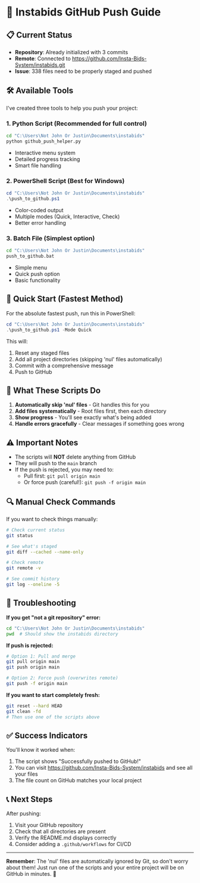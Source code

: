 # 🚀 Instabids GitHub Push Guide

## 📋 Current Status
- **Repository**: Already initialized with 3 commits
- **Remote**: Connected to https://github.com/Insta-Bids-System/instabids.git
- **Issue**: 338 files need to be properly staged and pushed

## 🛠️ Available Tools

I've created three tools to help you push your project:

### 1. **Python Script** (Recommended for full control)
```bash
cd "C:\Users\Not John Or Justin\Documents\instabids"
python github_push_helper.py
```
- Interactive menu system
- Detailed progress tracking
- Smart file handling

### 2. **PowerShell Script** (Best for Windows)
```powershell
cd "C:\Users\Not John Or Justin\Documents\instabids"
.\push_to_github.ps1
```
- Color-coded output
- Multiple modes (Quick, Interactive, Check)
- Better error handling

### 3. **Batch File** (Simplest option)
```cmd
cd "C:\Users\Not John Or Justin\Documents\instabids"
push_to_github.bat
```
- Simple menu
- Quick push option
- Basic functionality

## 🎯 Quick Start (Fastest Method)

For the absolute fastest push, run this in PowerShell:

```powershell
cd "C:\Users\Not John Or Justin\Documents\instabids"
.\push_to_github.ps1 -Mode Quick
```

This will:
1. Reset any staged files
2. Add all project directories (skipping 'nul' files automatically)
3. Commit with a comprehensive message
4. Push to GitHub

## 📝 What These Scripts Do

1. **Automatically skip 'nul' files** - Git handles this for you
2. **Add files systematically** - Root files first, then each directory
3. **Show progress** - You'll see exactly what's being added
4. **Handle errors gracefully** - Clear messages if something goes wrong

## ⚠️ Important Notes

- The scripts will **NOT** delete anything from GitHub
- They will push to the `main` branch
- If the push is rejected, you may need to:
  - Pull first: `git pull origin main`
  - Or force push (careful!): `git push -f origin main`

## 🔍 Manual Check Commands

If you want to check things manually:

```bash
# Check current status
git status

# See what's staged
git diff --cached --name-only

# Check remote
git remote -v

# See commit history
git log --oneline -5
```

## 🚨 Troubleshooting

**If you get "not a git repository" error:**
```bash
cd "C:\Users\Not John Or Justin\Documents\instabids"
pwd  # Should show the instabids directory
```

**If push is rejected:**
```bash
# Option 1: Pull and merge
git pull origin main
git push origin main

# Option 2: Force push (overwrites remote)
git push -f origin main
```

**If you want to start completely fresh:**
```bash
git reset --hard HEAD
git clean -fd
# Then use one of the scripts above
```

## ✅ Success Indicators

You'll know it worked when:
1. The script shows "Successfully pushed to GitHub!"
2. You can visit https://github.com/Insta-Bids-System/instabids and see all your files
3. The file count on GitHub matches your local project

## 📞 Next Steps

After pushing:
1. Visit your GitHub repository
2. Check that all directories are present
3. Verify the README.md displays correctly
4. Consider adding a `.github/workflows` for CI/CD

---

**Remember**: The 'nul' files are automatically ignored by Git, so don't worry about them! Just run one of the scripts and your entire project will be on GitHub in minutes. 🎉
